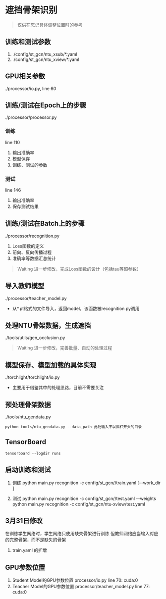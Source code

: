 # 遮挡骨架识别
> 仅供在忘记具体调整位置时的参考
## 训练和测试参数
1. ./config/st_gcn/ntu_xsub/*.yaml
2. ./config/st_gcn/ntu_xview/*.yaml

## GPU相关参数
./processor/io.py, line 60

## 训练/测试在Epoch上的步骤
./processor/processor.py 
### 训练
line 110
1. 输出准确率
2. 模型保存
3. 训练、测试的参数

### 测试
line 146
1. 输出准确率
2. 保存测试结果

## 训练/测试在Batch上的步骤
./processor/recognition.py
1. Loss函数的定义
2. 前向、反向传播过程
3. 准确率等数据汇总统计
> Waiting 进一步修改，完成Loss函数的设计（包括tau等超参数）

## 导入教师模型
./processor/teacher_model.py
- 从*.pt格式的文件导入，返回model，该函数被recognition.py调用

## 处理NTU骨架数据，生成遮挡
./tools/utils/gen_occlusion.py
> Waiting 进一步修改，完善批量、自动的处理过程

## 模型保存、模型加载的具体实现 
./torchlight/torchlight/io.py
- 主要用于借鉴其中的处理思路，目前不需要关注

## 预处理骨架数据
./tools/ntu_gendata.py
```shell
python tools/ntu_gendata.py --data_path 此处输入不以斜杠开头的目录
```

## TensorBoard
```shell
tensorboard --logdir runs
```

## 启动训练和测试
1. 训练
python main.py recognition -c config/st_gcn/<dataset>/train.yaml [--work_dir <work folder>]

2. 测试 
python main.py recognition -c config/st_gcn/<dataset>/test.yaml --weights <path to model weights>
python main.py recognition -c config/st_gcn/ntu-xview/test.yaml

## 3月31日修改
在训练学生网络时，学生网络只使用缺失骨架进行训练
但教师网络应当输入对应的完整骨架，而不是缺失的骨架
1. train.yaml 的扩增

## GPU参数位置
1. Student Model的GPU参数位置
processor/io.py
line 70: cuda:0
2. Teacher Model的GPU参数位置
processor/teacher_model.py
line 77: cuda:0